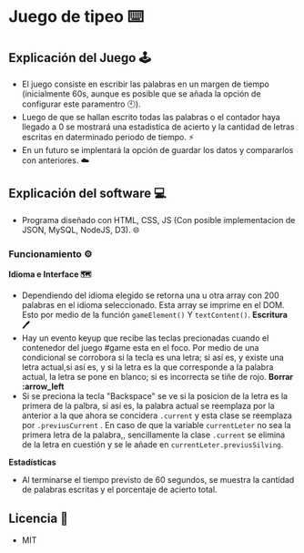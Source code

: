 # Juego de tipeo ⌨️
## Explicación del Juego 🕹️


  - El juego consiste en escribir las palabras en un margen de tiempo 
  (inicialmente 60s, aunque es posible que se añada la opción de configurar este paramentro 🕙).
  - Luego de que se hallan escrito todas las palabras o el contador haya llegado a 0 se mostrará 
  una estadistica de acierto y la cantidad de letras escritas en daterminado periodo de tiempo. ⚡
  - En un futuro se implentará la opción de guardar los datos y compararlos con anteriores. ☁️



## Explicación del software 💻


  * Programa diseñado con HTML, CSS, JS (Con posible implementacion de JSON, MySQL, NodeJS, D3). 🌐


### Funcionamiento ⚙️


  **Idioma e Interface 🗺️** 
  - Dependiendo del idioma elegido se retorna una u otra array con 200 palabras en el idioma seleccionado.
  Esta array se imprime en el DOM. Esto por medio de la función ```gameElement()``` Y ```textContent()```.
  **Escritura 🖊️** 
  - Hay un evento keyup que recibe las teclas precionadas cuando el contenedor del juego #game esta en el foco.
  Por medio de una condicional se corrobora si la tecla es una letra; si así es, y existe una letra actual,si así es, y si la letra es la que corresponde a la palabra actual, la letra se pone en blanco; si es incorrecta se tiñe de rojo.
  **Borrar :arrow_left** 
  - Si se preciona la tecla "Backspace" se ve si la posicion de la letra es la primera de la palbra, si así es, la palabra    actual se reemplaza por la anterior a la que ahora se concidera ```.current``` y esta clase se reemplaza por ```.previusCurrent``` .
  En caso de que la variable ```currentLeter``` no sea la primera letra de la palabra,, sencillamente la clase ```.current``` se elimina de la letra en cuestión y se le añade en ```currentLeter.previusSilving```.

  **Estadísticas**
   - Al terminarse el tiempo previsto de 60 segundos, se muestra la cantidad de palabras escritas y el porcentaje de acierto total.

## Licencia 🔑

 - MIT